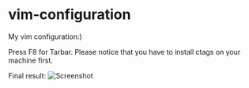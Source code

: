 vim-configuration
=================

My vim configuration:)

Press F8 for Tarbar. Please notice that you have to install ctags on your machine first.

Final result:
![Screenshot](https://raw.github.com/zheli/vim-configuration/master/screenshot.png "Screenshot")